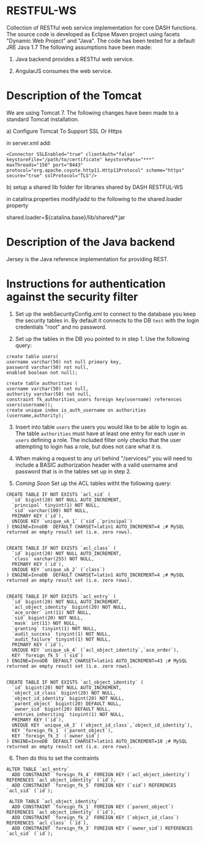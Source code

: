 RESTFUL-WS
==========

Collection of RESTful web service implementation for core DASH functions. The source code is developed as Eclipse Maven project using facets "Dynamic Web Project" and "Java". The code has been tested for a default JRE Java 1.7 The following assumptions have been made:

1. Java backend provides a RESTful web service.

2. AngularJS consumes the web service.

Description of the Tomcat 
=========================
We are using Tomcat 7. The following changes have been made to a standard Tomcat installation.

a) Configure Tomcat To Support SSL Or Https

in server.xml add:

    <Connector SSLEnabled="true" clientAuth="false" keystoreFile="/path/to/certificate" keystorePass="***" maxThreads="150" port="8443" protocol="org.apache.coyote.http11.Http11Protocol" scheme="https" secure="true" sslProtocol="TLS"/>
    
 b) setup a shared lib folder for libraries shared by DASH RESTFUL-WS
 
 in catalina.properties modify/add to the following to the shared.loader property
 
 shared.loader=${catalina.base}/lib/shared/*.jar   
    

Description of the Java backend
================================

Jersey is the Java reference implementation for providing REST.


Instructions for authentication against the security filter
===========================================================

1. Set up the webSecurityConfig.xml to connect to the database you keep the security tables in.  By default it connects to the DB `test` with the login credentials "root" and no password.

2. Set up the tables in the DB you pointed to in step 1. Use the following query:

```
create table users(
username varchar(50) not null primary key,
password varchar(50) not null,
enabled boolean not null);

create table authorities (
username varchar(50) not null,
authority varchar(50) not null,
constraint fk_authorities_users foreign key(username) references users(username));
create unique index ix_auth_username on authorities (username,authority);`
```

3. Insert into table `users` the users you would like to be able to login as.  The table `authorities` must have at least one entry for each user in `users` defining a role. The included filter only checks that the user attempting to login has a role, but does not care what it is.

4. When making a request to any url behind "/services/" you will need to include a BASIC authorization header with a valid username and password that is in the tables set up in step 2.

5. *Coming Soon* Set up the ACL tables witht the following query:

```   
CREATE TABLE IF NOT EXISTS `acl_sid` (
  `id` bigint(20) NOT NULL AUTO_INCREMENT,
  `principal` tinyint(1) NOT NULL,
  `sid` varchar(100) NOT NULL,
  PRIMARY KEY (`id`),
  UNIQUE KEY `unique_uk_1` (`sid`,`principal`)
) ENGINE=InnoDB  DEFAULT CHARSET=latin1 AUTO_INCREMENT=4 ;# MySQL returned an empty result set (i.e. zero rows).


CREATE TABLE IF NOT EXISTS `acl_class` (
  `id` bigint(20) NOT NULL AUTO_INCREMENT,
  `class` varchar(255) NOT NULL,
  PRIMARY KEY (`id`),
  UNIQUE KEY `unique_uk_2` (`class`)
) ENGINE=InnoDB  DEFAULT CHARSET=latin1 AUTO_INCREMENT=4 ;# MySQL returned an empty result set (i.e. zero rows).


CREATE TABLE IF NOT EXISTS `acl_entry` (
  `id` bigint(20) NOT NULL AUTO_INCREMENT,
  `acl_object_identity` bigint(20) NOT NULL,
  `ace_order` int(11) NOT NULL,
  `sid` bigint(20) NOT NULL,
  `mask` int(11) NOT NULL,
  `granting` tinyint(1) NOT NULL,
  `audit_success` tinyint(1) NOT NULL,
  `audit_failure` tinyint(1) NOT NULL,
  PRIMARY KEY (`id`),
  UNIQUE KEY `unique_uk_4` (`acl_object_identity`,`ace_order`),
  KEY `foreign_fk_5` (`sid`)
) ENGINE=InnoDB  DEFAULT CHARSET=latin1 AUTO_INCREMENT=43 ;# MySQL returned an empty result set (i.e. zero rows).


CREATE TABLE IF NOT EXISTS `acl_object_identity` (
  `id` bigint(20) NOT NULL AUTO_INCREMENT,
  `object_id_class` bigint(20) NOT NULL,
  `object_id_identity` bigint(20) NOT NULL,
  `parent_object` bigint(20) DEFAULT NULL,
  `owner_sid` bigint(20) DEFAULT NULL,
  `entries_inheriting` tinyint(1) NOT NULL,
  PRIMARY KEY (`id`),
  UNIQUE KEY `unique_uk_3` (`object_id_class`,`object_id_identity`),
  KEY `foreign_fk_1` (`parent_object`),
  KEY `foreign_fk_3` (`owner_sid`)
) ENGINE=InnoDB  DEFAULT CHARSET=latin1 AUTO_INCREMENT=10 ;# MySQL returned an empty result set (i.e. zero rows).
```
6. Then do this to set the contraints
```
ALTER TABLE `acl_entry`
  ADD CONSTRAINT `foreign_fk_4` FOREIGN KEY (`acl_object_identity`) REFERENCES `acl_object_identity` (`id`),
  ADD CONSTRAINT `foreign_fk_5` FOREIGN KEY (`sid`) REFERENCES `acl_sid` (`id`);
  
 ALTER TABLE `acl_object_identity`
  ADD CONSTRAINT `foreign_fk_1` FOREIGN KEY (`parent_object`) REFERENCES `acl_object_identity` (`id`),
  ADD CONSTRAINT `foreign_fk_2` FOREIGN KEY (`object_id_class`) REFERENCES `acl_class` (`id`),
  ADD CONSTRAINT `foreign_fk_3` FOREIGN KEY (`owner_sid`) REFERENCES `acl_sid` (`id`);
```


